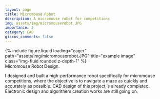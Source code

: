 ```yaml
---
layout: page
title: Micromouse Robot
description: A micromouse robot for competitions
img: assets/img/micromouserobot.JPG
importance: 2
category: CAD
giscus_comments: false 
---
```


<div class="row">
    <div class="col-sm mt-3 mt-md-0">
        {% include figure.liquid loading="eager" path="assets/img/micromouserobot.JPG" title="example image" class="img-fluid rounded z-depth-1" %}
    </div>
</div>
<div class="caption">
    Micromouse Robot Design.
</div>

I designed and built a high-performance robot specifically for micromouse competitions, where the objective is to navigate a maze as quickly and accurately as possible. CAD design of this project is already completed. Electronic design and algorithem creation works are still going on.

